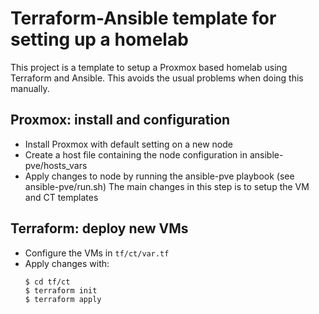 # Terraform-Ansible template for setting up a homelab

This project is a template to setup a Proxmox based homelab using Terraform and Ansible. This avoids the usual problems when doing this manually.

## Proxmox: install and configuration

- Install Proxmox with default setting on a new node
- Create a host file containing the node configuration in ansible-pve/hosts_vars
- Apply changes to node by running the ansible-pve playbook (see ansible-pve/run.sh)
  The main changes in this step is to setup the VM and CT templates
 
## Terraform: deploy new VMs

- Configure the VMs in `tf/ct/var.tf`
- Apply changes with: 
  ```shell
  $ cd tf/ct
  $ terraform init
  $ terraform apply
  ```

